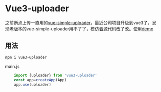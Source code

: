 # Vue3-uploader
之前断点上传一直用的[vue-simple-uploader](https://github.com/simple-uploader/vue-uploader/blob/master/README_zh-CN.md)，最近公司项目升级到vue3了，发现老版本的vue-simple-uploader用不了了，模仿着源代码改了改。使用[demo](https://github.com/cpf121/upload-demo)

## 用法
    npm i vue3-uploader
main.js
```js
    import {uploader} from 'vue3-uploader'
    const app=createApp(App)
    app.use(uploader)
